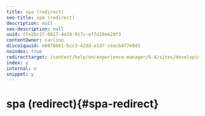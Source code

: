 ```yaml
---
title: spa (redirect)
seo-title: spa (redirect)
description: null
seo-description: null
uuid: ffe2bc1f-6817-4a39-917c-effd29ee20f3
contentOwner: carlino
discoiquuid: e6878661-bcc3-42dd-a1d7-ceacb4f7e9d3
noindex: true
redirecttarget: /content/help/en/experience-manager/6-4/sites/developing/using/reference-materials
index: y
internal: n
snippet: y
---
```


# spa (redirect){#spa-redirect}

